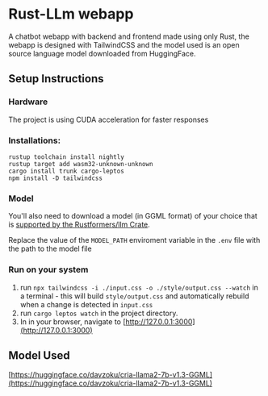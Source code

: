 # Rust-LLm webapp
A chatbot webapp with backend and frontend made using only Rust, the webapp is designed with TailwindCSS and the model used is an open source language model downloaded from HuggingFace.

## Setup Instructions

### Hardware
The project is using CUDA acceleration for faster responses


### Installations:

```
rustup toolchain install nightly
rustup target add wasm32-unknown-unknown
cargo install trunk cargo-leptos
npm install -D tailwindcss
```
### Model
You'll also need to download a model (in GGML format) of your choice that is [supported by the Rustformers/llm Crate](https://huggingface.co/models?search=ggml).

Replace the value of the `MODEL_PATH` enviroment variable in the `.env` file with the path to the model file


### Run on your system 
1. run `npx tailwindcss -i ./input.css -o ./style/output.css --watch` in a terminal - this will build `style/output.css` and automatically rebuild when a change is detected in `input.css`
2. run `cargo leptos watch` in the project directory. 
3. In in your browser, navigate to [http://127.0.0.1:3000](http://127.0.0.1:3000)

## Model Used

[https://huggingface.co/davzoku/cria-llama2-7b-v1.3-GGML](https://huggingface.co/davzoku/cria-llama2-7b-v1.3-GGML)

